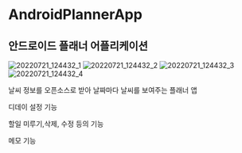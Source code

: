 # AndroidPlannerApp
## 안드로이드 플래너 어플리케이션   

![20220721_124432_1](https://user-images.githubusercontent.com/68460391/180125629-2923d312-1ea9-46cf-bb47-9bdeb1d4c5ed.png)
![20220721_124432_2](https://user-images.githubusercontent.com/68460391/180125632-fa357d9b-6564-4c9a-89be-016290d56eb2.png)
![20220721_124432_3](https://user-images.githubusercontent.com/68460391/180125634-93b26c87-d444-4d64-b989-00d3bd199944.png)
![20220721_124432_4](https://user-images.githubusercontent.com/68460391/180125636-7a0121c1-cba6-448c-ad10-c0aee0de7a06.png)

날씨 정보를 오픈소스로 받아 날짜마다 날씨를 보여주는 플래너 앱   
   
디데이 설정 기능  
   
할일 미루기,삭제, 수정 등의 기능   
   
메모 기능
